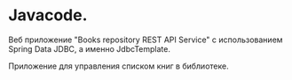 # Javacode.

Веб приложение "Books repository REST API Service" с использованием Spring Data JDBC, а именно JdbcTemplate.

Приложение для управления списком книг в библиотеке. 

